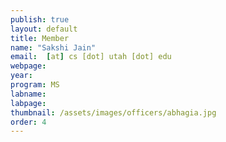 ```yaml
---
publish: true
layout: default
title: Member
name: "Sakshi Jain"
email:  [at] cs [dot] utah [dot] edu
webpage: 
year: 
program: MS
labname: 
labpage: 
thumbnail: /assets/images/officers/abhagia.jpg
order: 4
---
```

